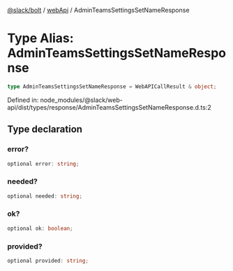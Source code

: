 [@slack/bolt](../../../../index.md) / [webApi](../index.md) / AdminTeamsSettingsSetNameResponse

# Type Alias: AdminTeamsSettingsSetNameResponse

```ts
type AdminTeamsSettingsSetNameResponse = WebAPICallResult & object;
```

Defined in: node\_modules/@slack/web-api/dist/types/response/AdminTeamsSettingsSetNameResponse.d.ts:2

## Type declaration

### error?

```ts
optional error: string;
```

### needed?

```ts
optional needed: string;
```

### ok?

```ts
optional ok: boolean;
```

### provided?

```ts
optional provided: string;
```
